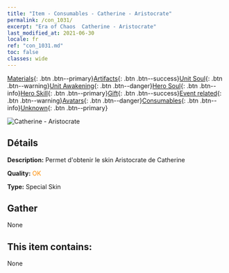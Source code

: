 ```yaml
---
title: "Item - Consumables - Catherine - Aristocrate"
permalink: /con_1031/
excerpt: "Era of Chaos  Catherine - Aristocrate"
last_modified_at: 2021-06-30
locale: fr
ref: "con_1031.md"
toc: false
classes: wide
---
```

 [Materials](/ItemsFR/){: .btn .btn--primary}[Artifacts](/ItemsFR/Artifacts/){: .btn .btn--success}[Unit Soul](/ItemsFR/UnitSoul/){: .btn .btn--warning}[Unit Awakening](/ItemsFR/UnitAwakening/){: .btn .btn--danger}[Hero Soul](/ItemsFR/HeroSoul/){: .btn .btn--info}[Hero Skill](/ItemsFR/HeroSkill/){: .btn .btn--primary}[Gift](/ItemsFR/Gift/){: .btn .btn--success}[Event related](/ItemsFR/Events/){: .btn .btn--warning}[Avatars](/ItemsFR/Avatars/){: .btn .btn--danger}[Consumables](/ItemsFR/Consumables/){: .btn .btn--info}[Unknown](/ItemsFR/Unknown/){: .btn .btn--primary}

 ![Catherine - Aristocrate](/images/h/h_Catherine8.jpg)

## Détails
 **Description:** Permet d'obtenir le skin Aristocrate de Catherine

 **Quality:** <span style="color: #FF8C00">OK</span>

 **Type:** Special Skin

## Gather

  None

## This item contains:

  None


